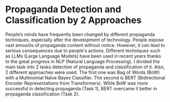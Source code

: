 # Propaganda Detection and Classification by 2 Approaches
People’s minds have frequently been changed by different propaganda techniques, especially after the development of technology. People expose vast amounts of propaganda content without notice. However, it can lead to serious consequences due to people's actions. Different techniques such as LLMs (Large Language Models) have been used in recent years thanks to the great progress in NLP (Natural Language Processing). I divided the main task into 2 tasks detection of propaganda and classification of it. Also, 2 different approaches were used. The first one was Bag of Words (BoW) with a Multinomial Naïve Bayes Classifier. The second is BERT (Bidirectional Encoder Representations from Transformers). While BoW was more successful in detecting propaganda (Task 1), BERT overcame it better in propaganda classification (Task 2).
